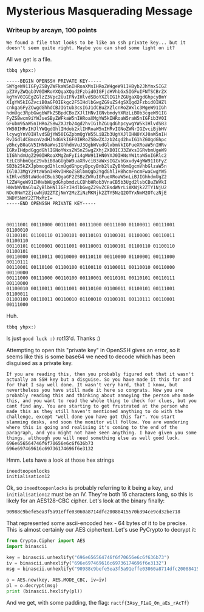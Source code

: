 # Mysterious Masquerading Message
### Writeup by arcayn, 100 points
`We found a file that looks to be like an ssh private key... but it doesn't seem quite right. Maybe you can shed some light on it?`

All we get is a file.
```
tbbq yhpx:)

-----BEGIN OPENSSH PRIVATE KEY-----
SWYgeW91IGFyZSByZWFkaW5nIHRoaXMsIHRoZW4geW91IHByb2JhYmx5IGZ
pZ3VyZWQgb3V0IHRoYXQgaXQgd2Fzbid0IGFjdHVhbGx5IGFuIFNTSCBrZX
kgYnV0IGEgZGlzZ3Vpc2UuIFNvIHlvdSBoYXZlIG1hZGUgaXQgdGhpcyBmY
XIgYW5kIGZvciB0aGF0IEkgc2F5IHdlbGwgZG9uZS4gSXQgd2Fzbid0IHZl
cnkgaGFyZCwgdGhhdCBJIGtub3csIGJ1dCBuZXZlcnRoZWxlc3MgeW91IGh
hdmUgc3RpbGwgbWFkZSBpdCBoZXJlIHNvIGNvbmdyYXRzLiBOb3cgeW91IG
FyZSBwcm9iYWJseSByZWFkaW5nIHRoaXMgYW5kIHRoaW5raW5nIGFib3V0I
GFubm95aW5nIHRoZSBwZXJzb24gd2hvIG1hZGUgdGhpcywgYW5kIHlvdSB3
YW50IHRvIHJlYWQgdGhlIHdob2xlIHRoaW5nIHRvIGNoZWNrIGZvciBjbHV
lcywgYnV0IHlvdSBjYW50IGZpbmQgYW55LiBZb3UgYXJlIHN0YXJ0aW5nIH
RvIGdldCBmcnVzdHJhdGVkIGF0IHRoZSBwZXJzb24gd2hvIG1hZGUgdGhpc
yBhcyB0aGV5IHN0aWxsIGhhdmVuJ3QgbWVudGlvbmVkIGFueXRoaW5nIHRv
IGRvIHdpdGggdGhlIGNoYWxsZW5nZSwgZXhjZXB0ICJ3ZWxsIGRvbmUgeW9
1IGhhdmUgZ290IHRoaXMgZmFyIi4gWW91IHN0YXJ0IHNsYW1taW5nIGRlc2
tzLCBhbmQgc29vbiB0aGUgbW9uaXRvciB3aWxsIGZvbGxvdy4gWW91IGFyZ
SB3b25kZXJpbmcgd2hlcmUgdGhpcyBpcyBnb2luZyBhbmQgcmVhbGlzaW5n
IGl0J3MgY29taW5nIHRvIHRoZSBlbmQgb2YgdGhlIHBhcmFncmFwaCwgYW5
kIHlvdSBtaWdodCBub3QgaGF2ZSBzZWVuIGFueXRoaW5nLiBJIGhhdmUgZ2
l2ZW4geW91IHNvbWUgdGhpbmdzLCBhbHRob3VnaCB5b3Ugd2lsbCBuZWVkI
HNvbWV0aGluZyBlbHNlIGFzIHdlbGwgZ29vZCBsdWNrLiAKNjk2ZTY1NjU2
NDc0NmY2ZjcwNjU2ZTZjNmY2MzZiNzMKNjk2ZTY5NzQ2OTYxNmM2OTczNjE
3NDY5NmY2ZTMxMzI=
-----END OPENSSH PRIVATE KEY-----



00111001 00110000 00111001 00111000 00111000 01100011 00111001 01100010
01100101 01100110 01100101 00110101 01100101 01100001 00110011 01100110 
00110101 01100001 00111001 00110001 01100101 01100110 01100110 01100101 
00110000 00110011 00110000 00110110 00110000 01100001 00111000 00110111 
00110001 00110100 01100100 01100110 01100011 00110010 00110000 00110000 
00111000 00111000 00110100 00110001 00110101 00110101 00110111 00110000 
01100010 00110011 00111001 00110100 01100011 01100101 00111001 01100011 
01100100 00110011 00110010 01100010 01100101 00110111 00110001 00111000
```
Huh.
````
tbbq yhpx:)
````
Is just `good luck :)` rot13'd. Thanks :)

Attempting to open this "private key" in OpenSSH gives an error, so it seems like this is some base64 we need to decode which has been disguised as a private key.

```
If you are reading this, then you probably figured out that it wasn't actually an SSH key but a disguise. So you have made it this far and for that I say well done. It wasn't very hard, that I know, but nevertheless you have still made it here so congrats. Now you are probably reading this and thinking about annoying the person who made this, and you want to read the whole thing to check for clues, but you cant find any. You are starting to get frustrated at the person who made this as they still haven't mentioned anything to do with the challenge, except "well done you have got this far". You start slamming desks, and soon the monitor will follow. You are wondering where this is going and realising it's coming to the end of the paragraph, and you might not have seen anything. I have given you some things, although you will need something else as well good luck. 
696e656564746f6f70656e6c6f636b73
696e697469616c69736174696f6e3132
```
Hmm. Lets have a look at those hex strings
```
ineedtoopenlocks
initialisation12
```
Ok, so `ineedtoopenlocks` is probably referring to it being a key, and `initialisation12` must be an IV. They're both 16 characters long, so this is likely for an AES128-CBC cipher. Let's look at the binary finally:
```
90988c9befe5ea3f5a91effe03060a8714dfc20088415570b394ce9cd32be718
```
That represented some ascii-encoded hex - 64 bytes of it to be precise. This is almost certainly our AES ciphertext. Let's use PyCrypto to decrypt it:
```python
from Crypto.Cipher import AES
import binascii

key = binascii.unhexlify("696e656564746f6f70656e6c6f636b73")
iv = binascii.unhexlify("696e697469616c69736174696f6e3132")
msg = binascii.unhexlify("90988c9befe5ea3f5a91effe03060a8714dfc20088415570b394ce9cd32be718")

o = AES.new(key, AES.MODE_CBC, iv=iv)
pl = o.decrypt(msg)
print (binascii.hexlify(pl))
```
And we get, with some padding, the flag: `ractf{3Asy_F1aG_0n_aEs_rAcTf}`



